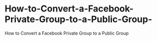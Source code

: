 # How-to-Convert-a-Facebook-Private-Group-to-a-Public-Group-
How to Convert a Facebook Private Group to a Public Group 
